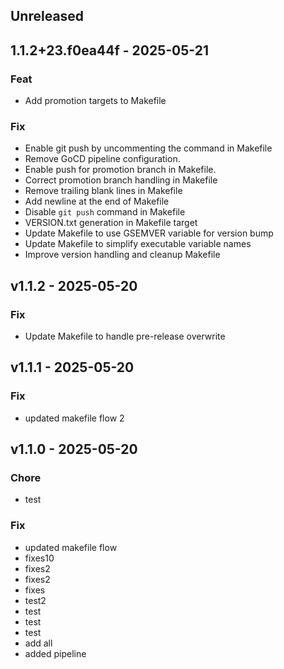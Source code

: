 ## Unreleased


## 1.1.2+23.f0ea44f - 2025-05-21
### Feat
- Add promotion targets to Makefile

### Fix
- Enable git push by uncommenting the command in Makefile
- Remove GoCD pipeline configuration.
- Enable push for promotion branch in Makefile.
- Correct promotion branch handling in Makefile
- Remove trailing blank lines in Makefile
- Add newline at the end of Makefile
- Disable `git push` command in Makefile
- VERSION.txt generation in Makefile target
- Update Makefile to use GSEMVER variable for version bump
- Update Makefile to simplify executable variable names
- Improve version handling and cleanup Makefile


## v1.1.2 - 2025-05-20
### Fix
- Update Makefile to handle pre-release overwrite


## v1.1.1 - 2025-05-20
### Fix
- updated makefile flow 2


## v1.1.0 - 2025-05-20
### Chore
- test

### Fix
- updated makefile flow
- fixes10
- fixes2
- fixes2
- fixes
- test2
- test
- test
- test
- add all
- added pipeline


